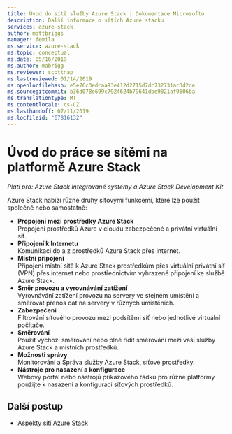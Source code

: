 ```yaml
---
title: Úvod do sítě služby Azure Stack | Dokumentace Microsoftu
description: Další informace o sítích Azure stacku
services: azure-stack
author: mattbriggs
manager: femila
ms.service: azure-stack
ms.topic: conceptual
ms.date: 05/16/2019
ms.author: mabrigg
ms.reviewer: scottnap
ms.lastreviewed: 01/14/2019
ms.openlocfilehash: e5e76c3edcaa93e412d2715d7dc732731ac3d2ce
ms.sourcegitcommit: b36d078e699c7924624b79641dbe9021af9606ba
ms.translationtype: MT
ms.contentlocale: cs-CZ
ms.lasthandoff: 07/11/2019
ms.locfileid: "67816132"
---
```

# <a name="introduction-to-azure-stack-networking"></a>Úvod do práce se sítěmi na platformě Azure Stack

*Platí pro: Azure Stack integrované systémy a Azure Stack Development Kit*

Azure Stack nabízí různé druhy síťovými funkcemi, které lze použít společně nebo samostatně:

- **Propojení mezi prostředky Azure Stack**  
    Propojení prostředků Azure v cloudu zabezpečené a privátní virtuální síť.
- **Připojení k Internetu**  
    Komunikaci do a z prostředků Azure Stack přes internet.
- **Místní připojení**  
    Připojení místní sítě k Azure Stack prostředkům přes virtuální privátní síť (VPN) přes internet nebo prostřednictvím vyhrazené připojení ke službě Azure Stack.
- **Směr provozu a vyrovnávání zatížení**  
    Vyrovnávání zatížení provozu na servery ve stejném umístění a směrovat přenos dat na servery v různých umístěních.
- **Zabezpečení**  
    Filtrování síťového provozu mezi podsítěmi síť nebo jednotlivé virtuální počítače.
- **Směrování**  
    Použít výchozí směrování nebo plně řídit směrování mezi vaší služby Azure Stack a místních prostředků.
- **Možnosti správy**  
    Monitorování a Správa služby Azure Stack, síťové prostředky.
- **Nástroje pro nasazení a konfigurace**  
    Webový portál nebo nástrojů příkazového řádku pro různé platformy použijte k nasazení a konfiguraci síťových prostředků.


## <a name="next-steps"></a>Další postup

* [Aspekty sítí Azure Stack](azure-stack-network-differences.md)